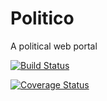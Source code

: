 # Politico
A political web portal

[![Build Status](https://travis-ci.org/olamilekan000/Politico.svg?branch=ch-set-up-travis-163579249)](https://travis-ci.org/olamilekan000/Politico)

[![Coverage Status](https://coveralls.io/repos/github/olamilekan000/Politico/badge.svg?branch=ch-set-up-travis-163579249)](https://coveralls.io/github/olamilekan000/Politico?branch=ch-set-up-travis-163579249)
